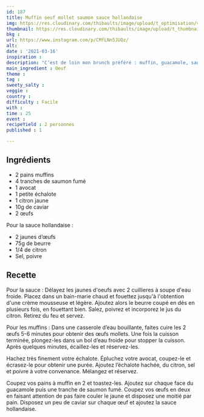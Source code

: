 ```yaml
---
id: 187
title: Muffin oeuf mollet saumon sauce hollandaise
img: https://res.cloudinary.com/thibaults/image/upload/t_optimisation/v1615924525/Recipes/20210316_muffin_oeuf_saumon.jpg
thumbnail: https://res.cloudinary.com/thibaults/image/upload/t_thumbnail_josie/v1615924525/Recipes/20210316_muffin_oeuf_saumon.jpg
bkg : 
url: https://www.instagram.com/p/CMfLNn5JUQz/
alt: 
date : '2021-03-16'
inspiration : 
description: "C’est de loin mon brunch préféré : muffin, guacamole, saumon fumé, œuf mollet, caviar et sauce hollandaise"
main_ingredient : Oeuf
theme : 
tag : 
sweety_salty : 
veggie : 
country : 
difficulty : Facile
with : 
time : 25
event : 
recipeYield : 2 personnes
published : 1

---
```


## Ingrédients
- 2 pains muffins
- 4 tranches de saumon fumé
- 1 avocat
- 1 petite échalote
- 1 citron jaune
- 10g de caviar
- 2 œufs

Pour la sauce hollandaise :
- 2 jaunes d’œufs
- 75g de beurre
- 1/4 de citron
- Sel, poivre

## Recette
Pour la sauce :
Délayez les jaunes d'oeufs avec 2 cuillieres à soupe d'eau froide. Placez dans un bain-marie chaud et fouettez jusqu'à l'obtention d'une crème mousseuse et légère. Ajoutez alors le beurre coupé en dés en plusieurs fois, en fouettant bien. Salez, poivrez et incorporez le jus du citron. Retirez du feu et servez.

Pour les muffins :
Dans une casserole d’eau bouillante, faites cuire les 2 œufs 5-6 minutes pour obtenir des œufs mollets. Une fois la cuisson terminée, plongez-les dans un bol d’eau froide pour stopper la cuisson. Après quelques minutes, écaillez-les et réservez-les.

Hachez très finement votre échalote. Épluchez votre avocat, coupez-le et écrasez-le pour obtenir une purée. Ajoutez l’échalote hachée, du citron, sel et poivre à votre convenance. Mélangez et réservez.

Coupez vos pains à muffin en 2 et toastez-les. Ajoutez sur chaque face du guacamole puis une tranche de saumon fumé. Coupez vos œufs en deux en faisant attention de pas faire couler le jaune et disposez une moitié par pain. Disposez un peu de caviar sur chaque œuf et ajoutez la sauce hollandaise.